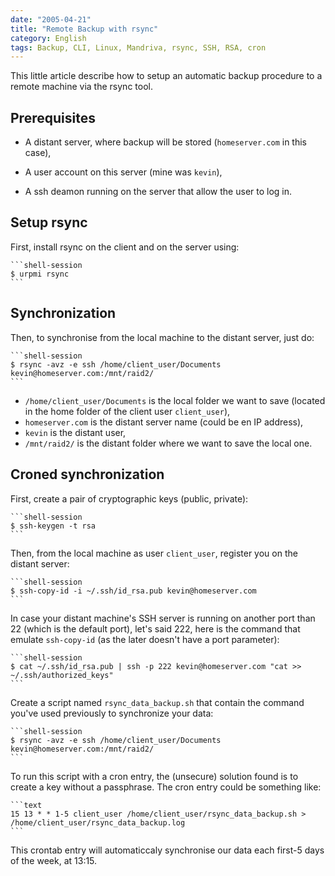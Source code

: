 ```yaml
---
date: "2005-04-21"
title: "Remote Backup with rsync"
category: English
tags: Backup, CLI, Linux, Mandriva, rsync, SSH, RSA, cron
---
```


This little article describe how to setup an automatic backup procedure to a remote machine via the rsync tool.

## Prerequisites

  * A distant server, where backup will be stored (`homeserver.com` in this case),

  * A user account on this server (mine was `kevin`),

  * A ssh deamon running on the server that allow the user to log in.

## Setup rsync

First, install rsync on the client and on the server using:

    ```shell-session
    $ urpmi rsync
    ```

## Synchronization

Then, to synchronise from the local machine to the distant server, just do:

    ```shell-session
    $ rsync -avz -e ssh /home/client_user/Documents kevin@homeserver.com:/mnt/raid2/
    ```

  * `/home/client_user/Documents` is the local folder we want to save (located in the home folder of the client user `client_user`),
  * `homeserver.com` is the distant server name (could be en IP address),
  * `kevin` is the distant user,
  * `/mnt/raid2/` is the distant folder where we want to save the local one.

## Croned synchronization

First, create a pair of cryptographic keys (public, private):

    ```shell-session
    $ ssh-keygen -t rsa
    ```

Then, from the local machine as user `client_user`, register you on the distant server:

    ```shell-session
    $ ssh-copy-id -i ~/.ssh/id_rsa.pub kevin@homeserver.com
    ```

In case your distant machine's SSH server is running on another port than 22 (which is the default port), let's said 222, here is the command that emulate `ssh-copy-id` (as the later doesn't have a port parameter):

    ```shell-session
    $ cat ~/.ssh/id_rsa.pub | ssh -p 222 kevin@homeserver.com "cat >> ~/.ssh/authorized_keys"
    ```

Create a script named `rsync_data_backup.sh` that contain the command you've used previously to synchronize your data:

    ```shell-session
    $ rsync -avz -e ssh /home/client_user/Documents kevin@homeserver.com:/mnt/raid2/
    ```

To run this script with a cron entry, the (unsecure) solution found is to create a key without a passphrase. The cron entry could be something like:

    ```text
    15 13 * * 1-5 client_user /home/client_user/rsync_data_backup.sh > /home/client_user/rsync_data_backup.log
    ```

This crontab entry will automaticcaly synchronise our data each first-5 days of the week, at 13:15.
